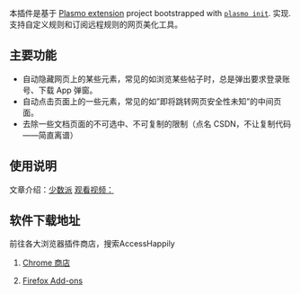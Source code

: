 
本插件是基于 [Plasmo extension](https://docs.plasmo.com/) project bootstrapped with [`plasmo init`](https://www.npmjs.com/package/plasmo). 实现.
支持自定义规则和订阅远程规则的网页美化工具。
## 主要功能

- 自动隐藏网页上的某些元素，常见的如浏览某些帖子时，总是弹出要求登录账号、下载 App 弹窗。
- 自动点击页面上的一些元素，常见的如”即将跳转网页安全性未知”的中间页面。
- 去除一些文档页面的不可选中、不可复制的限制（点名 CSDN，不让复制代码——简直离谱）

## 使用说明
文章介绍：[少数派](https://sspai.com/85706)
[观看视频：](./HowToUse/AccessHappily%20使用简介.mp4)

## 软件下载地址

前往各大浏览器插件商店，搜索AccessHappily
1. [Chrome 商店](https://chromewebstore.google.com/detail/accesshappily/peeaeapjojbojjagjmnjepkchdjkcgam)

2. [Firefox Add-ons](https://addons.mozilla.org/en-US/firefox/addon/accesshappily/)
